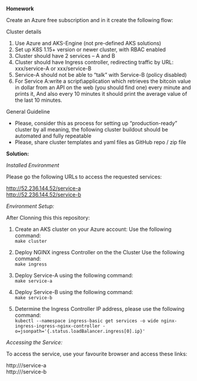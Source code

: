 **Homework**

Create an Azure free subscription and in it create the following flow:
 
Cluster details

1. Use Azure and AKS-Engine (not pre-defined AKS solutions)
2. Set up K8S 1.15+ version or newer cluster, with RBAC enabled
3. Cluster should have 2 services – A and B
4. Cluster should have Ingress controller, redirecting traffic by URL: xxx/service-A or xxx/service-B
5. Service-A should not be able to “talk” with Service-B (policy disabled)
6. For Service A:write a script\application which retrieves the bitcoin value in dollar from an API on the web (you should find one) every minute and prints it, And also every 10 minutes it should print the average value of the last 10 minutes.
 
General Guideline
- Please, consider this as process for setting up “production-ready” cluster by all meaning, the following cluster buildout should be automated and fully repeatable
- Please, share cluster templates and yaml files as GitHub repo / zip file

**Solution:**

*Installed Environment*

Please go the following URLs to access the requested services:  

http://52.236.144.52/service-a  
http://52.236.144.52/service-b  


*Environment Setup:*

After Clonning this this repository:

1. Create an AKS cluster on your Azure account:
Use the following command:  
``make cluster``

2. Deploy NGINX ingress Controller on the the Cluster
Use the following command:  
``make ingress``  

3. Deploy Service-A using the following command:  
``make service-a``  

4. Deploy Service-B using the following command:  
``make service-b``  

5. Determine the Ingress Controller IP address, please use the following command:  
``kubectl --namespace ingress-basic get services -o wide nginx-ingress-ingress-nginx-controller -o=jsonpath='{.status.loadBalancer.ingress[0].ip}'``  

*Accessing the Service:*  

To access the service, use your favourite browser and access these links:  

http://<IP>/service-a  
http://<IP>/service-b  





